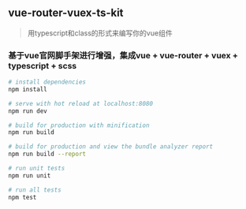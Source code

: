 ## vue-router-vuex-ts-kit

> 用typescript和class的形式来编写你的vue组件

### 基于vue官网脚手架进行增强，集成vue + vue-router + vuex + typescript + scss

``` bash
# install dependencies
npm install

# serve with hot reload at localhost:8080
npm run dev

# build for production with minification
npm run build

# build for production and view the bundle analyzer report
npm run build --report

# run unit tests
npm run unit

# run all tests
npm test
```
